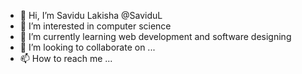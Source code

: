 - 👋 Hi, I’m Savidu Lakisha @SaviduL
- 👀 I’m interested in computer science
- 🌱 I’m currently learning web development and software designing
- 💞️ I’m looking to collaborate on ...
- 📫 How to reach me ...

<!---
SaviduL/SaviduL is a ✨ special ✨ repository because its `README.md` (this file) appears on your GitHub profile.
You can click the Preview link to take a look at your changes.
--->
